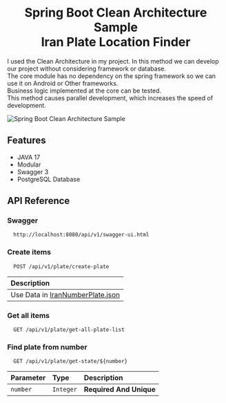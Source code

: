<h1 align="center">Spring Boot Clean Architecture Sample<br>Iran Plate Location Finder</h1>

<p align="left"> 
I used the Clean Architecture in my project. In this method we can develop our project without considering framework or database.<br>
The core module has no dependency on the spring framework so we can use it on Android or Other frameworks.<br>
Business logic implemented at the core can be tested.<br>
This method causes parallel development, which increases the speed of development.
  </p>
  
  <img src="https://user-images.githubusercontent.com/87154763/166200317-ad9a9298-9a17-4aa0-b2dd-356f78078b70.png" alt="Spring Boot Clean Architecture Sample" class="center">


<h2 align="left">Features</h2>

- JAVA 17
- Modular
- Swagger 3
- PostgreSQL Database

<h2 align="left">API Reference</h2>


<h3 align="left">Swagger</h3>

```http
  http://localhost:8080/api/v1/swagger-ui.html
```

<h3 align="left">Create items</h3>

```http
  POST /api/v1/plate/create-plate
```

| Description                       |
| :-------------------------------- |
| Use Data in [IranNumberPlate.json](https://github.com/sudoitir/IranVehicleNumberPlateLocationFinder/blob/master/IranNumberPlate.json)          |




<h3 align="left">Get all items</h3>

```http
  GET /api/v1/plate/get-all-plate-list
```


<h3 align="left">Find plate from number</h3>

```http
  GET /api/v1/plate/get-state/${number}
```

| Parameter | Type     | Description                       |
| :-------- | :------- | :-------------------------------- |
| `number`  | `Integer`| **Required And Unique**           |
